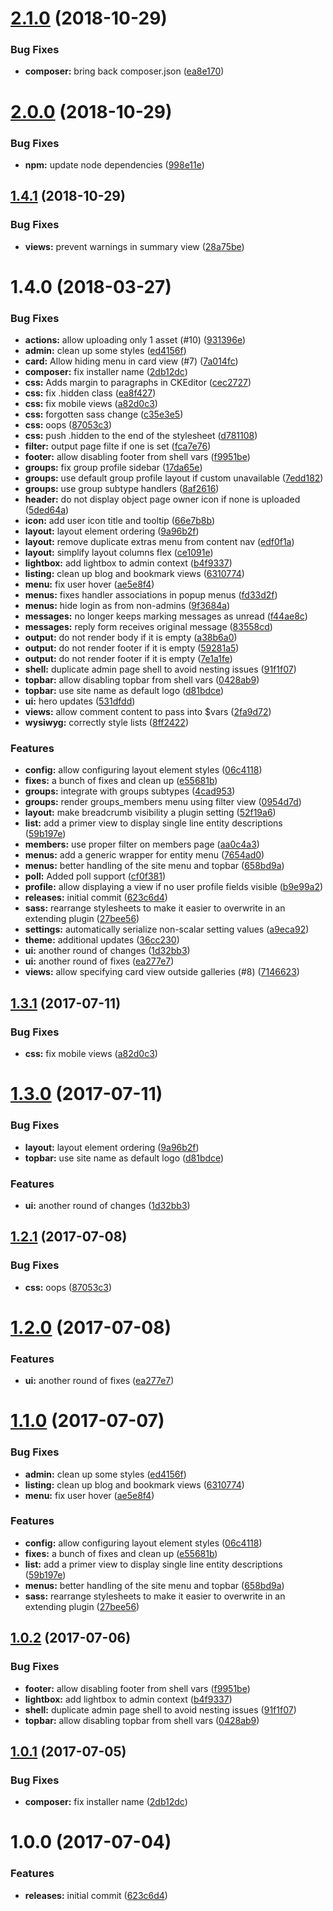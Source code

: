 <a name="2.1.0"></a>
# [2.1.0](https://github.com/hypeJunction/hypeUI/compare/2.0.0...v2.1.0) (2018-10-29)


### Bug Fixes

* **composer:** bring back composer.json ([ea8e170](https://github.com/hypeJunction/hypeUI/commit/ea8e170))



<a name="2.0.0"></a>
# [2.0.0](https://github.com/hypeJunction/hypeUI/compare/1.4.1...v2.0.0) (2018-10-29)


### Bug Fixes

* **npm:** update node dependencies ([998e11e](https://github.com/hypeJunction/hypeUI/commit/998e11e))



<a name="1.4.1"></a>
## [1.4.1](https://github.com/hypeJunction/hypeUI/compare/1.5.0...v1.4.1) (2018-10-29)


### Bug Fixes

* **views:** prevent warnings in summary view ([28a75be](https://github.com/hypeJunction/hypeUI/commit/28a75be))



<a name="1.4.0"></a>
# 1.4.0 (2018-03-27)


### Bug Fixes

* **actions:** allow uploading only 1 asset (#10) ([931396e](https://github.com/hypeJunction/hypeUI/commit/931396e))
* **admin:** clean up some styles ([ed4156f](https://github.com/hypeJunction/hypeUI/commit/ed4156f))
* **card:** Allow hiding menu in card view (#7) ([7a014fc](https://github.com/hypeJunction/hypeUI/commit/7a014fc))
* **composer:** fix installer name ([2db12dc](https://github.com/hypeJunction/hypeUI/commit/2db12dc))
* **css:** Adds margin to paragraphs in CKEditor ([cec2727](https://github.com/hypeJunction/hypeUI/commit/cec2727))
* **css:** fix .hidden class ([ea8f427](https://github.com/hypeJunction/hypeUI/commit/ea8f427))
* **css:** fix mobile views ([a82d0c3](https://github.com/hypeJunction/hypeUI/commit/a82d0c3))
* **css:** forgotten sass change ([c35e3e5](https://github.com/hypeJunction/hypeUI/commit/c35e3e5))
* **css:** oops ([87053c3](https://github.com/hypeJunction/hypeUI/commit/87053c3))
* **css:** push .hidden to the end of the stylesheet ([d781108](https://github.com/hypeJunction/hypeUI/commit/d781108))
* **filter:** output page filte if one is set ([fca7e76](https://github.com/hypeJunction/hypeUI/commit/fca7e76))
* **footer:** allow disabling footer from shell vars ([f9951be](https://github.com/hypeJunction/hypeUI/commit/f9951be))
* **groups:** fix group profile sidebar ([17da65e](https://github.com/hypeJunction/hypeUI/commit/17da65e))
* **groups:** use default group profile layout if custom unavailable ([7edd182](https://github.com/hypeJunction/hypeUI/commit/7edd182))
* **groups:** use group subtype handlers ([8af2616](https://github.com/hypeJunction/hypeUI/commit/8af2616))
* **header:** do not display object page owner icon if none is uploaded ([5ded64a](https://github.com/hypeJunction/hypeUI/commit/5ded64a))
* **icon:** add user icon title and tooltip ([66e7b8b](https://github.com/hypeJunction/hypeUI/commit/66e7b8b))
* **layout:** layout element ordering ([9a96b2f](https://github.com/hypeJunction/hypeUI/commit/9a96b2f))
* **layout:** remove duplicate extras menu from content nav ([edf0f1a](https://github.com/hypeJunction/hypeUI/commit/edf0f1a))
* **layout:** simplify layout columns flex ([ce1091e](https://github.com/hypeJunction/hypeUI/commit/ce1091e))
* **lightbox:** add lightbox to admin context ([b4f9337](https://github.com/hypeJunction/hypeUI/commit/b4f9337))
* **listing:** clean up blog and bookmark views ([6310774](https://github.com/hypeJunction/hypeUI/commit/6310774))
* **menu:** fix user hover ([ae5e8f4](https://github.com/hypeJunction/hypeUI/commit/ae5e8f4))
* **menus:** fixes handler associations in popup menus ([fd33d2f](https://github.com/hypeJunction/hypeUI/commit/fd33d2f))
* **menus:** hide login as from non-admins ([9f3684a](https://github.com/hypeJunction/hypeUI/commit/9f3684a))
* **messages:** no longer keeps marking messages as unread ([f44ae8c](https://github.com/hypeJunction/hypeUI/commit/f44ae8c))
* **messages:** reply form receives original message ([83558cd](https://github.com/hypeJunction/hypeUI/commit/83558cd))
* **output:** do not render body if it is empty ([a38b6a0](https://github.com/hypeJunction/hypeUI/commit/a38b6a0))
* **output:** do not render footer if it is empty ([59281a5](https://github.com/hypeJunction/hypeUI/commit/59281a5))
* **output:** do not render footer if it is empty ([7e1a1fe](https://github.com/hypeJunction/hypeUI/commit/7e1a1fe))
* **shell:** duplicate admin page shell to avoid nesting issues ([91f1f07](https://github.com/hypeJunction/hypeUI/commit/91f1f07))
* **topbar:** allow disabling topbar from shell vars ([0428ab9](https://github.com/hypeJunction/hypeUI/commit/0428ab9))
* **topbar:** use site name as default logo ([d81bdce](https://github.com/hypeJunction/hypeUI/commit/d81bdce))
* **ui:** hero updates ([531dfdd](https://github.com/hypeJunction/hypeUI/commit/531dfdd))
* **views:** allow comment content to pass into $vars ([2fa9d72](https://github.com/hypeJunction/hypeUI/commit/2fa9d72))
* **wysiwyg:** correctly style lists ([8ff2422](https://github.com/hypeJunction/hypeUI/commit/8ff2422))

### Features

* **config:** allow configuring layout element styles ([06c4118](https://github.com/hypeJunction/hypeUI/commit/06c4118))
* **fixes:** a bunch of fixes and clean up ([e55681b](https://github.com/hypeJunction/hypeUI/commit/e55681b))
* **groups:** integrate with groups subtypes ([4cad953](https://github.com/hypeJunction/hypeUI/commit/4cad953))
* **groups:** render groups_members menu using filter view ([0954d7d](https://github.com/hypeJunction/hypeUI/commit/0954d7d))
* **layout:** make breadcrumb visibility a plugin setting ([52f19a6](https://github.com/hypeJunction/hypeUI/commit/52f19a6))
* **list:** add a primer view to display single line entity descriptions ([59b197e](https://github.com/hypeJunction/hypeUI/commit/59b197e))
* **members:** use proper filter on members page ([aa0c4a3](https://github.com/hypeJunction/hypeUI/commit/aa0c4a3))
* **menus:** add a generic wrapper for entity menu ([7654ad0](https://github.com/hypeJunction/hypeUI/commit/7654ad0))
* **menus:** better handling of the site menu and topbar ([658bd9a](https://github.com/hypeJunction/hypeUI/commit/658bd9a))
* **poll:** Added poll support ([cf0f381](https://github.com/hypeJunction/hypeUI/commit/cf0f381))
* **profile:** allow displaying a view if no user profile fields visible ([b9e99a2](https://github.com/hypeJunction/hypeUI/commit/b9e99a2))
* **releases:** initial commit ([623c6d4](https://github.com/hypeJunction/hypeUI/commit/623c6d4))
* **sass:** rearrange stylesheets to make it easier to overwrite in an extending plugin ([27bee56](https://github.com/hypeJunction/hypeUI/commit/27bee56))
* **settings:** automatically serialize non-scalar setting values ([a9eca92](https://github.com/hypeJunction/hypeUI/commit/a9eca92))
* **theme:** additional updates ([36cc230](https://github.com/hypeJunction/hypeUI/commit/36cc230))
* **ui:** another round of changes ([1d32bb3](https://github.com/hypeJunction/hypeUI/commit/1d32bb3))
* **ui:** another round of fixes ([ea277e7](https://github.com/hypeJunction/hypeUI/commit/ea277e7))
* **views:** allow specifying card view outside galleries (#8) ([7146623](https://github.com/hypeJunction/hypeUI/commit/7146623))



<a name="1.3.1"></a>
## [1.3.1](https://github.com/hypeJunction/hypeUI/compare/1.3.0...v1.3.1) (2017-07-11)


### Bug Fixes

* **css:** fix mobile views ([a82d0c3](https://github.com/hypeJunction/hypeUI/commit/a82d0c3))



<a name="1.3.0"></a>
# [1.3.0](https://github.com/hypeJunction/hypeUI/compare/1.2.1...v1.3.0) (2017-07-11)


### Bug Fixes

* **layout:** layout element ordering ([9a96b2f](https://github.com/hypeJunction/hypeUI/commit/9a96b2f))
* **topbar:** use site name as default logo ([d81bdce](https://github.com/hypeJunction/hypeUI/commit/d81bdce))

### Features

* **ui:** another round of changes ([1d32bb3](https://github.com/hypeJunction/hypeUI/commit/1d32bb3))



<a name="1.2.1"></a>
## [1.2.1](https://github.com/hypeJunction/hypeUI/compare/1.2.0...v1.2.1) (2017-07-08)


### Bug Fixes

* **css:** oops ([87053c3](https://github.com/hypeJunction/hypeUI/commit/87053c3))



<a name="1.2.0"></a>
# [1.2.0](https://github.com/hypeJunction/hypeUI/compare/1.1.0...v1.2.0) (2017-07-08)


### Features

* **ui:** another round of fixes ([ea277e7](https://github.com/hypeJunction/hypeUI/commit/ea277e7))



<a name="1.1.0"></a>
# [1.1.0](https://github.com/hypeJunction/hypeUI/compare/1.0.2...v1.1.0) (2017-07-07)


### Bug Fixes

* **admin:** clean up some styles ([ed4156f](https://github.com/hypeJunction/hypeUI/commit/ed4156f))
* **listing:** clean up blog and bookmark views ([6310774](https://github.com/hypeJunction/hypeUI/commit/6310774))
* **menu:** fix user hover ([ae5e8f4](https://github.com/hypeJunction/hypeUI/commit/ae5e8f4))

### Features

* **config:** allow configuring layout element styles ([06c4118](https://github.com/hypeJunction/hypeUI/commit/06c4118))
* **fixes:** a bunch of fixes and clean up ([e55681b](https://github.com/hypeJunction/hypeUI/commit/e55681b))
* **list:** add a primer view to display single line entity descriptions ([59b197e](https://github.com/hypeJunction/hypeUI/commit/59b197e))
* **menus:** better handling of the site menu and topbar ([658bd9a](https://github.com/hypeJunction/hypeUI/commit/658bd9a))
* **sass:** rearrange stylesheets to make it easier to overwrite in an extending plugin ([27bee56](https://github.com/hypeJunction/hypeUI/commit/27bee56))



<a name="1.0.2"></a>
## [1.0.2](https://github.com/hypeJunction/hypeUI/compare/1.0.1...v1.0.2) (2017-07-06)


### Bug Fixes

* **footer:** allow disabling footer from shell vars ([f9951be](https://github.com/hypeJunction/hypeUI/commit/f9951be))
* **lightbox:** add lightbox to admin context ([b4f9337](https://github.com/hypeJunction/hypeUI/commit/b4f9337))
* **shell:** duplicate admin page shell to avoid nesting issues ([91f1f07](https://github.com/hypeJunction/hypeUI/commit/91f1f07))
* **topbar:** allow disabling topbar from shell vars ([0428ab9](https://github.com/hypeJunction/hypeUI/commit/0428ab9))



<a name="1.0.1"></a>
## [1.0.1](https://github.com/hypeJunction/hypeUI/compare/1.0.0...v1.0.1) (2017-07-05)


### Bug Fixes

* **composer:** fix installer name ([2db12dc](https://github.com/hypeJunction/hypeUI/commit/2db12dc))



<a name="1.0.0"></a>
# 1.0.0 (2017-07-04)


### Features

* **releases:** initial commit ([623c6d4](https://github.com/hypeJunction/hypeUI/commit/623c6d4))



